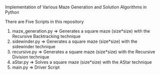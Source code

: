 Implementation of Various Maze Generation and Solution Algorithms in Python


There are Five Scripts in this repository

1. maze_generation.py => Generates a square maze (size*size) with the Recursive Backtracking technique
2. sidewinder.py =>  Generates a square maze (size*size) with the sidewinder technique
3. recursive.py => Generates a square maze (size*size) with the Recursive Division technique
4. aStar.py => Solves a square maze (size*size) with the AStar technique
5. main.py => Driver Script


